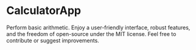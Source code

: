 # CalculatorApp
Perform basic arithmetic. Enjoy a user-friendly interface, robust features, and the freedom of open-source under the MIT license. Feel free to contribute or suggest improvements.
